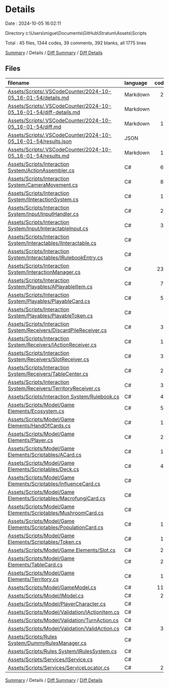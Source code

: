 # Details

Date : 2024-10-05 16:02:11

Directory c:\\Users\\migue\\Documents\\GitHub\\Stratum\\Assets\\Scripts

Total : 45 files,  1344 codes, 39 comments, 392 blanks, all 1775 lines

[Summary](results.md) / Details / [Diff Summary](diff.md) / [Diff Details](diff-details.md)

## Files
| filename | language | code | comment | blank | total |
| :--- | :--- | ---: | ---: | ---: | ---: |
| [Assets/Scripts/.VSCodeCounter/2024-10-05_16-01-54/details.md](/Assets/Scripts/.VSCodeCounter/2024-10-05_16-01-54/details.md) | Markdown | 26 | 0 | 6 | 32 |
| [Assets/Scripts/.VSCodeCounter/2024-10-05_16-01-54/diff-details.md](/Assets/Scripts/.VSCodeCounter/2024-10-05_16-01-54/diff-details.md) | Markdown | 9 | 0 | 6 | 15 |
| [Assets/Scripts/.VSCodeCounter/2024-10-05_16-01-54/diff.md](/Assets/Scripts/.VSCodeCounter/2024-10-05_16-01-54/diff.md) | Markdown | 12 | 0 | 7 | 19 |
| [Assets/Scripts/.VSCodeCounter/2024-10-05_16-01-54/results.json](/Assets/Scripts/.VSCodeCounter/2024-10-05_16-01-54/results.json) | JSON | 1 | 0 | 0 | 1 |
| [Assets/Scripts/.VSCodeCounter/2024-10-05_16-01-54/results.md](/Assets/Scripts/.VSCodeCounter/2024-10-05_16-01-54/results.md) | Markdown | 19 | 0 | 7 | 26 |
| [Assets/Scripts/Interaction System/ActionAssembler.cs](/Assets/Scripts/Interaction%20System/ActionAssembler.cs) | C# | 69 | 17 | 15 | 101 |
| [Assets/Scripts/Interaction System/CameraMovement.cs](/Assets/Scripts/Interaction%20System/CameraMovement.cs) | C# | 82 | 3 | 15 | 100 |
| [Assets/Scripts/Interaction System/IInteractionSystem.cs](/Assets/Scripts/Interaction%20System/IInteractionSystem.cs) | C# | 16 | 0 | 3 | 19 |
| [Assets/Scripts/Interaction System/Input/InputHandler.cs](/Assets/Scripts/Interaction%20System/Input/InputHandler.cs) | C# | 27 | 0 | 9 | 36 |
| [Assets/Scripts/Interaction System/Input/InteractableInput.cs](/Assets/Scripts/Interaction%20System/Input/InteractableInput.cs) | C# | 37 | 0 | 7 | 44 |
| [Assets/Scripts/Interaction System/Interactables/IInteractable.cs](/Assets/Scripts/Interaction%20System/Interactables/IInteractable.cs) | C# | 8 | 0 | 4 | 12 |
| [Assets/Scripts/Interaction System/Interactables/IRulebookEntry.cs](/Assets/Scripts/Interaction%20System/Interactables/IRulebookEntry.cs) | C# | 5 | 0 | 3 | 8 |
| [Assets/Scripts/Interaction System/InteractionManager.cs](/Assets/Scripts/Interaction%20System/InteractionManager.cs) | C# | 233 | 4 | 55 | 292 |
| [Assets/Scripts/Interaction System/Playables/APlayableItem.cs](/Assets/Scripts/Interaction%20System/Playables/APlayableItem.cs) | C# | 76 | 3 | 22 | 101 |
| [Assets/Scripts/Interaction System/Playables/PlayableCard.cs](/Assets/Scripts/Interaction%20System/Playables/PlayableCard.cs) | C# | 53 | 1 | 18 | 72 |
| [Assets/Scripts/Interaction System/Playables/PlayableToken.cs](/Assets/Scripts/Interaction%20System/Playables/PlayableToken.cs) | C# | 8 | 0 | 5 | 13 |
| [Assets/Scripts/Interaction System/Receivers/DiscardPileReceiver.cs](/Assets/Scripts/Interaction%20System/Receivers/DiscardPileReceiver.cs) | C# | 30 | 0 | 9 | 39 |
| [Assets/Scripts/Interaction System/Receivers/IActionReceiver.cs](/Assets/Scripts/Interaction%20System/Receivers/IActionReceiver.cs) | C# | 12 | 0 | 7 | 19 |
| [Assets/Scripts/Interaction System/Receivers/SlotReceiver.cs](/Assets/Scripts/Interaction%20System/Receivers/SlotReceiver.cs) | C# | 31 | 0 | 8 | 39 |
| [Assets/Scripts/Interaction System/Receivers/TableCenter.cs](/Assets/Scripts/Interaction%20System/Receivers/TableCenter.cs) | C# | 29 | 0 | 12 | 41 |
| [Assets/Scripts/Interaction System/Receivers/TerritoryReceiver.cs](/Assets/Scripts/Interaction%20System/Receivers/TerritoryReceiver.cs) | C# | 30 | 0 | 11 | 41 |
| [Assets/Scripts/Interaction System/Rulebook.cs](/Assets/Scripts/Interaction%20System/Rulebook.cs) | C# | 40 | 0 | 11 | 51 |
| [Assets/Scripts/Model/Game Elements/Ecosystem.cs](/Assets/Scripts/Model/Game%20Elements/Ecosystem.cs) | C# | 54 | 0 | 9 | 63 |
| [Assets/Scripts/Model/Game Elements/HandOfCards.cs](/Assets/Scripts/Model/Game%20Elements/HandOfCards.cs) | C# | 19 | 0 | 4 | 23 |
| [Assets/Scripts/Model/Game Elements/Player.cs](/Assets/Scripts/Model/Game%20Elements/Player.cs) | C# | 28 | 0 | 5 | 33 |
| [Assets/Scripts/Model/Game Elements/Scriptables/ACard.cs](/Assets/Scripts/Model/Game%20Elements/Scriptables/ACard.cs) | C# | 12 | 0 | 9 | 21 |
| [Assets/Scripts/Model/Game Elements/Scriptables/Deck.cs](/Assets/Scripts/Model/Game%20Elements/Scriptables/Deck.cs) | C# | 47 | 0 | 11 | 58 |
| [Assets/Scripts/Model/Game Elements/Scriptables/InfluenceCard.cs](/Assets/Scripts/Model/Game%20Elements/Scriptables/InfluenceCard.cs) | C# | 6 | 1 | 1 | 8 |
| [Assets/Scripts/Model/Game Elements/Scriptables/MacrofungiCard.cs](/Assets/Scripts/Model/Game%20Elements/Scriptables/MacrofungiCard.cs) | C# | 6 | 1 | 2 | 9 |
| [Assets/Scripts/Model/Game Elements/Scriptables/MushroomCard.cs](/Assets/Scripts/Model/Game%20Elements/Scriptables/MushroomCard.cs) | C# | 6 | 1 | 2 | 9 |
| [Assets/Scripts/Model/Game Elements/Scriptables/PopulationCard.cs](/Assets/Scripts/Model/Game%20Elements/Scriptables/PopulationCard.cs) | C# | 13 | 0 | 6 | 19 |
| [Assets/Scripts/Model/Game Elements/Scriptables/Token.cs](/Assets/Scripts/Model/Game%20Elements/Scriptables/Token.cs) | C# | 12 | 0 | 7 | 19 |
| [Assets/Scripts/Model/Game Elements/Slot.cs](/Assets/Scripts/Model/Game%20Elements/Slot.cs) | C# | 26 | 0 | 7 | 33 |
| [Assets/Scripts/Model/Game Elements/TableCard.cs](/Assets/Scripts/Model/Game%20Elements/TableCard.cs) | C# | 28 | 1 | 5 | 34 |
| [Assets/Scripts/Model/Game Elements/Territory.cs](/Assets/Scripts/Model/Game%20Elements/Territory.cs) | C# | 16 | 0 | 2 | 18 |
| [Assets/Scripts/Model/GameModel.cs](/Assets/Scripts/Model/GameModel.cs) | C# | 117 | 2 | 33 | 152 |
| [Assets/Scripts/Model/IModel.cs](/Assets/Scripts/Model/IModel.cs) | C# | 23 | 2 | 18 | 43 |
| [Assets/Scripts/Model/PlayerCharacter.cs](/Assets/Scripts/Model/PlayerCharacter.cs) | C# | 0 | 0 | 2 | 2 |
| [Assets/Scripts/Model/Validation/IActionItem.cs](/Assets/Scripts/Model/Validation/IActionItem.cs) | C# | 4 | 0 | 3 | 7 |
| [Assets/Scripts/Model/Validation/TurnAction.cs](/Assets/Scripts/Model/Validation/TurnAction.cs) | C# | 5 | 0 | 3 | 8 |
| [Assets/Scripts/Model/Validation/ValidAction.cs](/Assets/Scripts/Model/Validation/ValidAction.cs) | C# | 31 | 0 | 7 | 38 |
| [Assets/Scripts/Rules System/DummyRulesManager.cs](/Assets/Scripts/Rules%20System/DummyRulesManager.cs) | C# | 6 | 0 | 3 | 9 |
| [Assets/Scripts/Rules System/IRulesSystem.cs](/Assets/Scripts/Rules%20System/IRulesSystem.cs) | C# | 6 | 2 | 2 | 10 |
| [Assets/Scripts/Services/IService.cs](/Assets/Scripts/Services/IService.cs) | C# | 3 | 0 | 3 | 6 |
| [Assets/Scripts/Services/ServiceLocator.cs](/Assets/Scripts/Services/ServiceLocator.cs) | C# | 23 | 1 | 8 | 32 |

[Summary](results.md) / Details / [Diff Summary](diff.md) / [Diff Details](diff-details.md)